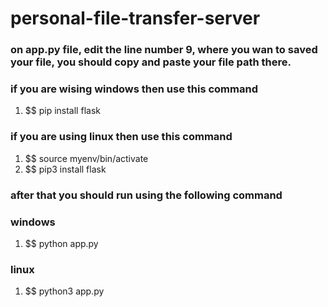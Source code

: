 # personal-file-transfer-server


### on app.py file, edit the line number 9, where you wan to saved your file, you should copy and paste your file path there.


### if you are wising windows then use this command
1. $$ pip install flask

### if you are using linux then use this command
1. $$ source myenv/bin/activate
2. $$ pip3 install flask


### after that you should run using the following command

### windows 
1. $$ python app.py

### linux
1. $$ python3 app.py
